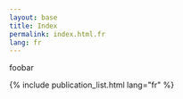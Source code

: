 ```yaml
---
layout: base
title: Index
permalink: index.html.fr
lang: fr
---
```

foobar

{% include publication_list.html lang="fr" %}
